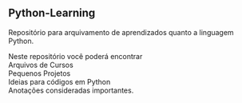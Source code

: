 ## Python-Learning

Repositório para arquivamento de aprendizados quanto a linguagem Python. 

<dl> 
Neste repositório você poderá encontrar
   <dt>Arquivos de Cursos</dt>
   <dt>Pequenos Projetos</dt>
   <dt>Ideias para códigos em Python</dt>
   <dt>Anotações consideradas importantes.</dt>
</dl> 

